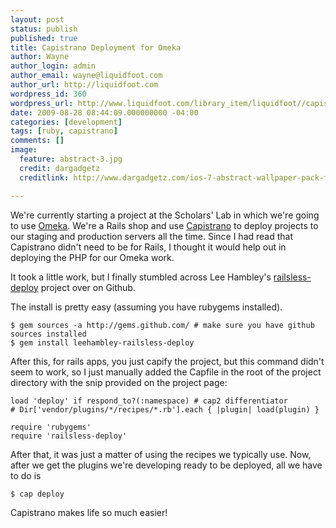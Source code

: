 ```yaml
---
layout: post
status: publish
published: true
title: Capistrano Deployment for Omeka
author: Wayne
author_login: admin
author_email: wayne@liquidfoot.com
author_url: http://liquidfoot.com
wordpress_id: 360
wordpress_url: http://www.liquidfoot.com/library_item/liquidfoot//capistrano-deployment-for-omeka/
date: 2009-08-28 08:44:09.000000000 -04:00
categories: [development]
tags: [ruby, capistrano]
comments: []
image:
  feature: abstract-3.jpg
  credit: dargadgetz
  creditlink: http://www.dargadgetz.com/ios-7-abstract-wallpaper-pack-for-iphone-5-and-ipod-touch-retina/

---
```


We're currently starting a project at the Scholars' Lab in which we're going to use <a href="http://www.omeka.org">Omeka</a>. We're a Rails shop and use <a href="http://www.capify.org/index.php/Capistrano">Capistrano</a> to deploy projects to our staging and production servers all the time. Since I had read that Capistrano didn't need to be for Rails, I thought it would help out in deploying the PHP for our Omeka work.

It took a little work, but I finally stumbled across Lee Hambley's <a href="http://github.com/leehambley/railsless-deploy/tree/master">railsless-deploy</a> project over on Github.

The install is pretty easy (assuming you have rubygems installed).

```
$ gem sources -a http://gems.github.com/ # make sure you have github sources installed
$ gem install leehambley-railsless-deploy
```


After this, for rails apps, you just capify the project, but this command didn't seem to work, so I just manually added the Capfile in the root of the project directory with the snip provided on the project page:

```
load 'deploy' if respond_to?(:namespace) # cap2 differentiator
# Dir['vendor/plugins/*/recipes/*.rb'].each { |plugin| load(plugin) }

require 'rubygems'
require 'railsless-deploy'
```


After that, it was just a matter of using the recipes we typically use. Now, after we get the plugins we're developing ready to be deployed, all we have to do is

```
$ cap deploy
```


Capistrano makes life so much easier!
